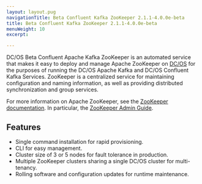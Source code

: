 ```yaml
---
layout: layout.pug
navigationTitle: Beta Confluent Kafka ZooKeeper 2.1.1-4.0.0e-beta
title: Beta Confluent Kafka ZooKeeper 2.1.1-4.0.0e-beta
menuWeight: 10
excerpt:

---
```


DC/OS Beta Confluent Apache Kafka ZooKeeper is an automated service that makes it easy to deploy and manage Apache ZooKeeper on [DC/OS](https://mesosphere.com/product/) for the purposes of running the DC/OS
Apache Kafka and DC/OS Confluent Kafka Services. ZooKeeper is a centralized service for maintaining configuration and naming information, as well as providing distributed synchronization and group services.

For more information on Apache ZooKeeper, see the [ZooKeeper documentation](http://zookeeper.apache.org/). In particular, the [ZooKeeper Admin Guide](https://zookeeper.apache.org/doc/trunk/zookeeperAdmin.html).

## Features

- Single command installation for rapid provisioning.
- CLI for easy management.
- Cluster size of 3 or 5 nodes for fault tolerance in production.
- Multiple ZooKeeper clusters sharing a single DC/OS cluster for multi-tenancy.
- Rolling software and configuration updates for runtime maintenance.
